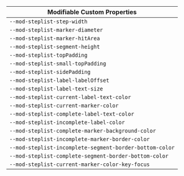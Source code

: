 | Modifiable Custom Properties                            |
| ------------------------------------------------------- |
| `--mod-steplist-step-width`                             |
| `--mod-steplist-marker-diameter`                        |
| `--mod-steplist-marker-hitArea`                         |
| `--mod-steplist-segment-height`                         |
| `--mod-steplist-topPadding`                             |
| `--mod-steplist-small-topPadding`                       |
| `--mod-steplist-sidePadding`                            |
| `--mod-steplist-label-labelOffset`                      |
| `--mod-steplist-label-text-size`                        |
| `--mod-steplist-current-label-text-color`               |
| `--mod-steplist-current-marker-color`                   |
| `--mod-steplist-complete-label-text-color`              |
| `--mod-steplist-incomplete-label-color`                 |
| `--mod-steplist-complete-marker-background-color`       |
| `--mod-steplist-incomplete-marker-border-color`         |
| `--mod-steplist-incomplete-segment-border-bottom-color` |
| `--mod-steplist-complete-segment-border-bottom-color`   |
| `--mod-steplist-current-marker-color-key-focus`         |